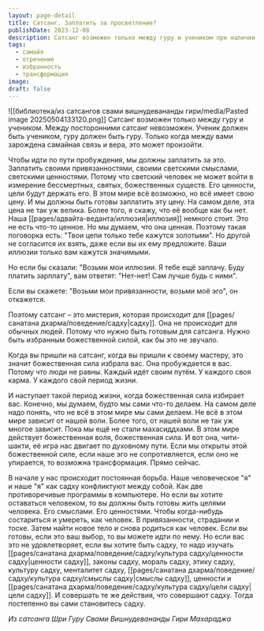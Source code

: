 ```yaml
---
layout: page-detail
title: Сатсанг. Заплатить за просветление?
publishDate: 2023-12-08
description: Сатсанг возможен только между гуру и учеником при наличии глубокой веры и самайной связи. Для пробуждения нужно отказаться от светских привязанностей и иллюзий, которые лишь кажутся ценными. Сатсанг - мистерия для избранных божественной силой, а трансформация возможна лишь при открытости чити-шакти и готовности принять ценности садху. Постепенно, следуя этому пути, человек становится садху.
tags:
  - самайя
  - отречение
  - избранность
  - трансформация
image: 
draft: false
---
```

![[библиотека/из сатсангов свами вишнудевананды гири/media/Pasted image 20250504133120.png]]
 Сатсанг возможен только между гуру и учеником. Между посторонними сатсанг невозможен. Ученик должен быть учеником, гуру должен быть гуру. Только когда между вами зарождена самайная связь и вера, это может произойти. 

 Чтобы идти по пути пробуждения, мы должны заплатить за это. Заплатить своими привязанностями, своими светскими смыслами, светскими ценностями. Потому что светский человек не может войти в измерение бессмертных, святых, божественных существ. Его ценности, цели будут держать его. В этом мире всё возможно, но всё имеет свою цену. И мы должны быть готовы заплатить эту цену. На самом деле, эта цена не так уж велика. Более того, я скажу, что её вообще как бы нет. Наша [[pages/адвайта-веданта/иллюзия|иллюзия]] немного стоит. Это не есть что-то ценное. Но мы думаем, что она ценная. Поэтому такая поговорка есть: "Твои цепи только тебе кажутся золотыми". Но другой не согласится их взять, даже если вы их ему предложите. Ваши иллюзии только вам кажутся значимыми. 

 Но если бы сказали: "Возьми мои иллюзии. Я тебе ещё заплачу. Буду платить зарплату", вам ответят: "Нет-нет! Сам лучше будь с ними". 

 Если вы скажете: "Возьми мои привязанности, возьми моё эго", он откажется. 

 Поэтому сатсанг – это мистерия, которая происходит для [[pages/санатана дхарма/поведение/садху|садху]]. Она не происходит для обычных людей. Потому что нужно быть готовым для сатсанга. Нужно быть избранным божественной силой, как бы это не звучало.

 Когда вы пришли на сатсанг, когда вы пришли к своему мастеру, это значит божественная сила избрала вас. Она пробуждается в вас. Потому что люди не равны. Каждый идёт своим путём. У каждого своя карма. У каждого свой период жизни. 

 И наступает такой период жизни, когда божественная сила избирает вас. Конечно, мы думаем, будто мы сами что-то делаем. На самом деле надо понять, что не всё в этом мире мы сами делаем. Не всё в этом мире зависит от нашей воли. Более того, от нашей воли не так уж многое зависит. Пока мы ещё не стали махасиддхами. В этом мире действует божественная воля, божественная сила. И вот она, чити-шакти, её игра нас двигает по духовному пути. Если мы открыты этой божественной силе, если наше эго не сопротивляется, если оно не упирается, то возможна трансформация. Прямо сейчас. 

 В начале у нас происходит постоянная борьба. Наше человеческое "я" и наше "я" как садху конфликтуют между собой. Как две противоречивые программы в компьютере. Но если вы хотите оставаться человеком, то вы должны быть готовы жить целями человека. Его смыслами. Его ценностями. Чтобы когда-нибудь состариться и умереть, как человек. В привязанности, страдании и тоске. Затем найти новое тело и снова родиться как человек. Если вы готовы, если это ваш выбор, то вы можете идти по нему. Но если вас это не удовлетворяет, если вы хотите быть садху, то надо изучать [[pages/санатана дхарма/поведение/садху/культура садху/ценности садху|ценности садху]], законы садху, мораль садху, этику садху, культуру садху, менталитет садху, [[pages/санатана дхарма/поведение/садху/культура садху/смыслы садху|смыслы садху]], ценности и [[pages/санатана дхарма/поведение/садху/культура садху/цели садху|цели садху]]. И совершать те же действия, что совершают садху. Тогда постепенно вы сами становитесь садху.

*Из сатсанга Шри Гуру Свами Вишнудевананды Гири Махараджа*